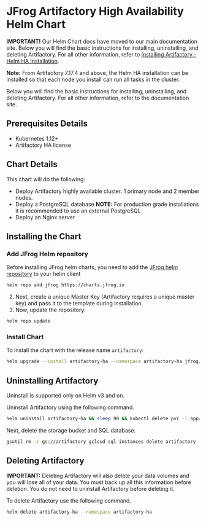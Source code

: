 # JFrog Artifactory High Availability Helm Chart

**IMPORTANT!** Our Helm Chart docs have moved to our main documentation site. Below you will find the basic instructions for installing, uninstalling, and deleting Artifactory. For all other information, refer to [Installing Artifactory - Helm HA Installation](https://www.jfrog.com/confluence/display/JFROG/Installing+Artifactory#InstallingArtifactory-HelmHAInstallation).

**Note:** From Artifactory 7.17.4 and above, the Helm HA installation can be installed so that each node you install can run all tasks in the cluster.

Below you will find the basic instructions for installing, uninstalling, and deleting Artifactory. For all other information, refer to the documentation site.

## Prerequisites Details

* Kubernetes 1.12+
* Artifactory HA license

## Chart Details
This chart will do the following:

* Deploy Artifactory highly available cluster. 1 primary node and 2 member nodes.
* Deploy a PostgreSQL database  **NOTE:** For production grade installations it is recommended to use an external PostgreSQL
* Deploy an Nginx server

## Installing the Chart

### Add JFrog Helm repository

Before installing JFrog helm charts, you need to add the [JFrog helm repository](https://charts.jfrog.io) to your helm client

```bash
helm repo add jfrog https://charts.jfrog.io
```
2. Next, create a unique Master Key (Artifactory requires a unique master key) and pass it to the template during installation.
3. Now, update the repository.

```bash
helm repo update
```

### Install Chart
To install the chart with the release name `artifactory`:
```bash
helm upgrade --install artifactory-ha --namespace artifactory-ha jfrog/artifactory-ha
```

## Uninstalling Artifactory

Uninstall is supported only on Helm v3 and on.

Uninstall Artifactory using the following command.

```bash
helm uninstall artifactory-ha && sleep 90 && kubectl delete pvc -l app=artifactory-ha
```

Next, delete the storage bucket and SQL database.

```bash
gsutil rm -r gs://artifactory gcloud sql instances delete artifactory
```

## Deleting Artifactory

**IMPORTANT:** Deleting Artifactory will also delete your data volumes and you will lose all of your data. You must back up all this information before deletion. You do not need to uninstall Artifactory before deleting it.

To delete Artifactory use the following command.

```bash
helm delete artifactory-ha --namespace artifactory-ha
```

